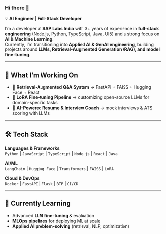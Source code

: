 ### Hi there 👋
💡 **AI Engineer | Full-Stack Developer** 

I’m a developer at **SAP Labs India** with 3+ years of experience in **full-stack engineering** (Node.js, Python, TypeScript, Java, UI5) and a strong focus on **AI & Machine Learning**.  
Currently, I’m transitioning into **Applied AI & GenAI engineering**, building projects around **LLMs, Retrieval-Augmented Generation (RAG), and model fine-tuning**.  

---

## 🚀 What I’m Working On
- 🔹 **Retrieval-Augmented Q&A System** → FastAPI + FAISS + Hugging Face + React  
- 🔹 **LoRA Fine-tuning Pipeline** → customizing open-source LLMs for domain-specific tasks  
- 🔹 **AI-Powered Resume & Interview Coach** → mock interviews & ATS scoring with LLMs  

---

## 🛠 Tech Stack
**Languages & Frameworks**  
`Python` | `JavaScript` | `TypeScript` | `Node.js` | `React` | `Java`  

**AI/ML**  
`LangChain` | `Hugging Face` | `Transformers` | `FAISS` | `LoRA`  

**Cloud & DevOps**  
`Docker` | `FastAPI` | `Flask` | `BTP` | `CI/CD`  

---

## 🌱 Currently Learning
- Advanced **LLM fine-tuning** & evaluation  
- **MLOps pipelines** for deploying ML at scale  
- **Applied AI problem-solving** (retrieval, NLP, optimization)  
